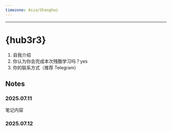 ```yaml
---
timezone: Asia/Shanghai
---
```




---

# {hub3r3}

1. 自我介绍
2. 你认为你会完成本次残酷学习吗？yes
3. 你的联系方式（推荐 Telegram）

## Notes

<!-- Content_START -->

### 2025.07.11

笔记内容

### 2025.07.12

<!-- Content_END -->
